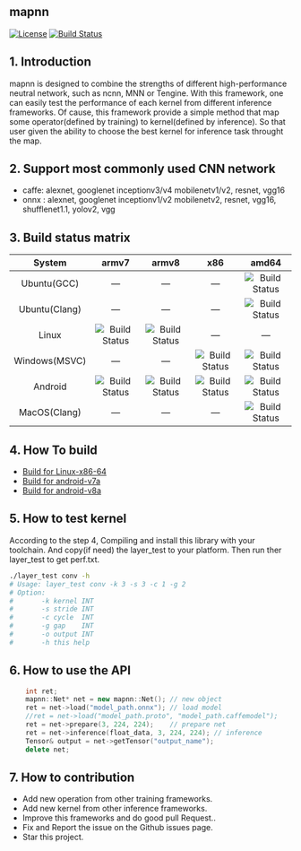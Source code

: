 mapnn
---
[![License](https://img.shields.io/badge/license-Apache2.0-blue)](https://github.com/mapnn/mapnn) 
[![Build Status](https://github.com/mapnn/mapnn/workflows/.github/workflows/linux-amd64-gcc.yml/badge.svg?branch=main&event=status)]((https://github.com/mapnn/mapnn))

## 1. Introduction

mapnn is designed to combine the strengths of different high-performance neutral network, such as ncnn, MNN or Tengine.  With this framework, one  can easily test the performance of each kernel from different inference frameworks.  Of cause, this framework provide a simple method that map some operator(defined by training) to kernel(defined by inference).  So that user given the ability to choose the best kernel for inference task throught the map.

## 2. Support most commonly used CNN network

* caffe: alexnet, googlenet inceptionv3/v4 mobilenetv1/v2, resnet, vgg16
* onnx : alexnet, googlenet inceptionv1/v2 mobilenetv2, resnet, vgg16, shufflenet1.1, yolov2, vgg

## 3. Build status matrix

| System         | armv7 | armv8 | x86 | amd64 |
| :------------: | :---: | :---: | :--: | :--: |
| Ubuntu(GCC)    | — | — | — | ![Build Status](https://github.com/mapnn/mapnn/workflows/.github/workflows/Ubuntu-x64-gcc.yml/badge.svg?branch=main&event=status) |
| Ubuntu(Clang)  | — | — | — | ![Build Status](https://github.com/mapnn/mapnn/workflows/.github/workflows/Ubuntu-x64-clang.yml/badge.svg?branch=master) |
| Linux          | ![Build Status](https://github.com/mapnn/mapnn/workflows/.github/workflows/linux-armv7l.yml/badge.svg?branch=master) | ![Build Status](https://github.com/mapnn/mapnn/workflows/.github/workflows/Linux-armv8.yml/badge.svg?branch=master) | — | — |
| Windows(MSVC)  | — | — | ![Build Status](https://github.com/mapnn/mapnn/workflows/.github/workflows/Windows-x86-msvc.yml/badge.svg?branch=master) | ![Build Status](https://github.com/mapnn/mapnn/workflows/.github/workflows/windows-amd64-msvc.yml/badge.svg?branch=master) |
| Android        | ![Build Status](https://github.com/mapnn/mapnn/workflows/.github/workflows/Android-armv7a.yml/badge.svg?branch=master) | ![Build Status](https://github.com/mapnn/mapnn/workflows/.github/workflows/Android-armv8a.yml/badge.svg?branch=master) | ![Build Status](https://github.com/mapnn/mapnn/workflows/.github/workflows/Android-x86.yml/badge.svg?branch=master) | ![Build Status](https://github.com/mapnn/mapnn/workflows/.github/workflows/Android-x64.yml/badge.svg?branch=master) |
| MacOS(Clang)   | — | — | — | ![Build Status](https://github.com/mapnn/mapnn/workflows/.github/workflows/MacOS-amd64-clang.yml/badge.svg?branch=master) |

## 4. How To build

* [Build for Linux-x86-64](script/Linux_x86-64_build.sh)
* [Build for android-v7a](script/Android_armv7a_build.sh)
* [Build for android-v8a](script/Android_armv8a_build.sh)

## 5. How to test kernel

According to the step 4, Compiling and install this library with your toolchain.  And copy(if need) the layer_test to your platform.  Then run ther layer_test to get perf.txt.

```sh
./layer_test conv -h
# Usage: layer_test conv -k 3 -s 3 -c 1 -g 2
# Option:
#       -k kernel INT
#       -s stride INT
#       -c cycle  INT
#       -g gap    INT
#       -o output INT
#       -h this help
```

## 6. How to use the API

```c++
    int ret; 
    mapnn::Net* net = new mapnn::Net(); // new object
    ret = net->load("model_path.onnx"); // load model
    //ret = net->load("model_path.proto", "model_path.caffemodel");
    ret = net->prepare(3, 224, 224);    // prepare net
    ret = net->inference(float_data, 3, 224, 224); // inference
    Tensor& output = net->getTensor("output_name");
    delete net;
```

## 7. How to contribution 

* Add new operation from other training frameworks.
* Add new kernel from other inference frameworks.
* Improve this frameworks and do good pull Request..
* Fix and Report the issue on the Github issues page. 
* Star this project.
